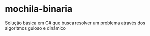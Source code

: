 # mochila-binaria
Solução básica em C# que busca resolver um problema através dos algoritmos guloso e dinâmico

